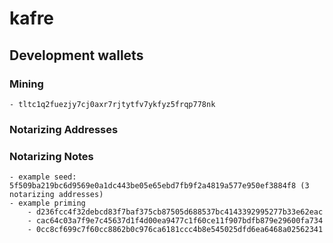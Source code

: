 # kafre

## Development wallets

### Mining
    - tltc1q2fuezjy7cj0axr7rjtytfv7ykfyz5frqp778nk

### Notarizing Addresses


### Notarizing Notes
    - example seed: 5f509ba219bc6d9569e0a1dc443be05e65ebd7fb9f2a4819a577e950ef3884f8 (3 notarizing addresses)
    - example priming
        - d236fcc4f32debcd83f7baf375cb87505d688537bc4143392995277b33e62eac
        - cac64c03a7f9e7c45637d1f4d00ea9477c1f60ce11f907bdfb879e29600fa734
        - 0cc8cf699c7f60cc8862b0c976ca6181ccc4b8e545025dfd6ea6468a02562341